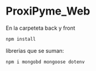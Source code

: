# ProxiPyme_Web

En la carpeteta back y front

```bash
npm install
```

librerias que se suman:

```bash
npm i mongobd mongoose dotenv
```
